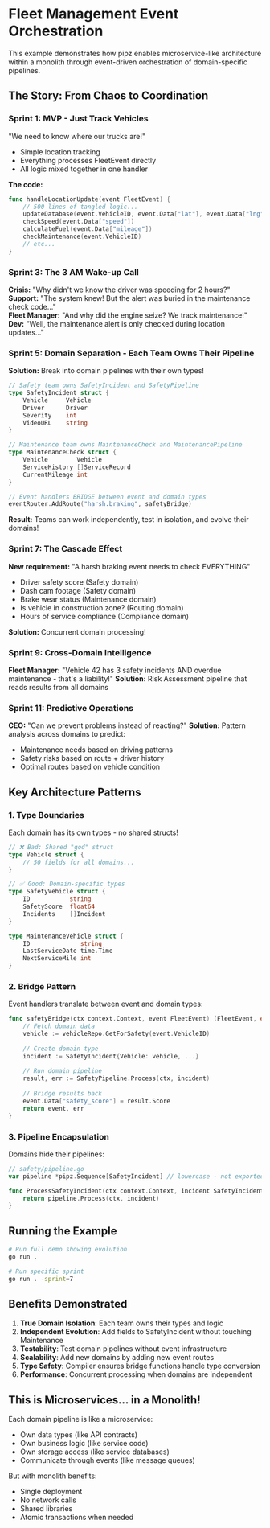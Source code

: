 # Fleet Management Event Orchestration

This example demonstrates how pipz enables microservice-like architecture within a monolith through event-driven orchestration of domain-specific pipelines.

## The Story: From Chaos to Coordination

### Sprint 1: MVP - Just Track Vehicles
"We need to know where our trucks are!"
- Simple location tracking
- Everything processes FleetEvent directly
- All logic mixed together in one handler

**The code:**
```go
func handleLocationUpdate(event FleetEvent) {
    // 500 lines of tangled logic...
    updateDatabase(event.VehicleID, event.Data["lat"], event.Data["lng"])
    checkSpeed(event.Data["speed"])
    calculateFuel(event.Data["mileage"])
    checkMaintenance(event.VehicleID)
    // etc...
}
```

### Sprint 3: The 3 AM Wake-up Call
**Crisis:** "Why didn't we know the driver was speeding for 2 hours?"  
**Support:** "The system knew! But the alert was buried in the maintenance check code..."  
**Fleet Manager:** "And why did the engine seize? We track maintenance!"  
**Dev:** "Well, the maintenance alert is only checked during location updates..."

### Sprint 5: Domain Separation - Each Team Owns Their Pipeline
**Solution:** Break into domain pipelines with their own types!

```go
// Safety team owns SafetyIncident and SafetyPipeline
type SafetyIncident struct {
    Vehicle     Vehicle
    Driver      Driver
    Severity    int
    VideoURL    string
}

// Maintenance team owns MaintenanceCheck and MaintenancePipeline  
type MaintenanceCheck struct {
    Vehicle        Vehicle
    ServiceHistory []ServiceRecord
    CurrentMileage int
}

// Event handlers BRIDGE between event and domain types
eventRouter.AddRoute("harsh.braking", safetyBridge)
```

**Result:** Teams can work independently, test in isolation, and evolve their domains!

### Sprint 7: The Cascade Effect
**New requirement:** "A harsh braking event needs to check EVERYTHING"
- Driver safety score (Safety domain)
- Dash cam footage (Safety domain)  
- Brake wear status (Maintenance domain)
- Is vehicle in construction zone? (Routing domain)
- Hours of service compliance (Compliance domain)

**Solution:** Concurrent domain processing!

### Sprint 9: Cross-Domain Intelligence
**Fleet Manager:** "Vehicle 42 has 3 safety incidents AND overdue maintenance - that's a liability!"
**Solution:** Risk Assessment pipeline that reads results from all domains

### Sprint 11: Predictive Operations
**CEO:** "Can we prevent problems instead of reacting?"
**Solution:** Pattern analysis across domains to predict:
- Maintenance needs based on driving patterns
- Safety risks based on route + driver history
- Optimal routes based on vehicle condition

## Key Architecture Patterns

### 1. Type Boundaries
Each domain has its own types - no shared structs!
```go
// ❌ Bad: Shared "god" struct
type Vehicle struct {
    // 50 fields for all domains...
}

// ✅ Good: Domain-specific types
type SafetyVehicle struct {
    ID           string
    SafetyScore  float64
    Incidents    []Incident
}

type MaintenanceVehicle struct {
    ID              string
    LastServiceDate time.Time
    NextServiceMile int
}
```

### 2. Bridge Pattern
Event handlers translate between event and domain types:
```go
func safetyBridge(ctx context.Context, event FleetEvent) (FleetEvent, error) {
    // Fetch domain data
    vehicle := vehicleRepo.GetForSafety(event.VehicleID)
    
    // Create domain type
    incident := SafetyIncident{Vehicle: vehicle, ...}
    
    // Run domain pipeline
    result, err := SafetyPipeline.Process(ctx, incident)
    
    // Bridge results back
    event.Data["safety_score"] = result.Score
    return event, err
}
```

### 3. Pipeline Encapsulation
Domains hide their pipelines:
```go
// safety/pipeline.go
var pipeline *pipz.Sequence[SafetyIncident] // lowercase - not exported!

func ProcessSafetyIncident(ctx context.Context, incident SafetyIncident) (SafetyResult, error) {
    return pipeline.Process(ctx, incident)
}
```

## Running the Example

```bash
# Run full demo showing evolution
go run .

# Run specific sprint
go run . -sprint=7
```

## Benefits Demonstrated

1. **True Domain Isolation**: Each team owns their types and logic
2. **Independent Evolution**: Add fields to SafetyIncident without touching Maintenance
3. **Testability**: Test domain pipelines without event infrastructure
4. **Scalability**: Add new domains by adding new event routes
5. **Type Safety**: Compiler ensures bridge functions handle type conversion
6. **Performance**: Concurrent processing when domains are independent

## This is Microservices... in a Monolith!

Each domain pipeline is like a microservice:
- Own data types (like API contracts)
- Own business logic (like service code)
- Own storage access (like service databases)
- Communicate through events (like message queues)

But with monolith benefits:
- Single deployment
- No network calls
- Shared libraries
- Atomic transactions when needed